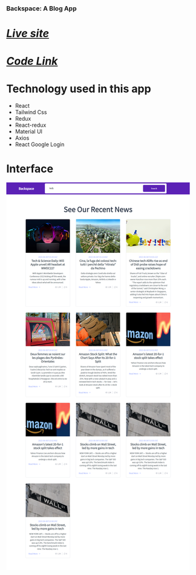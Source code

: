### Backspace: A Blog App

# **_[Live site](https://backspace-4a1c0.web.app)_**

# **_[Code Link](https://github.com/jihan212/blog-app)_**

# Technology used in this app

- React
- Tailwind Css
- Redux
- React-redux
- Material UI
- Axios
- React Google Login

# Interface

![interface](https://github.com/jihan212/blog-app/blob/main/src/images/interface.png)
